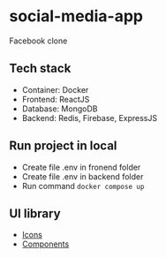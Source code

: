 # social-media-app

Facebook clone

## Tech stack

-   Container: Docker
-   Frontend: ReactJS
-   Database: MongoDB
-   Backend: Redis, Firebase, ExpressJS

## Run project in local

-   Create file .env in fronend folder
-   Create file .env in backend folder
-   Run command `docker compose up`

## UI library

-   [Icons](https://fontawesome.com/search)
-   [Components](https://v4.mui.com/)

